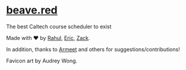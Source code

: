 # [beave.red](https://beave.red)

The best Caltech course scheduler to exist

Made with ❤️ by [Rahul](https://github.com/rchalamala), [Eric](https://github.com/ericlovesmath/), [Zack](https://github.com/zack466).

In addition, thanks to [Armeet](https://github.com/armeetjatyani) and others for suggestions/contributions!

Favicon art by Audrey Wong.
